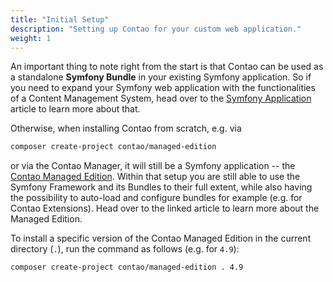 ```yaml
---
title: "Initial Setup"
description: "Setting up Contao for your custom web application."
weight: 1
---
```



An important thing to note right from the start is that Contao can be used as a 
standalone __Symfony Bundle__ in your existing Symfony application. So if you need
to expand your Symfony web application with the functionalities of a Content Management
System, head over to the [Symfony Application][1] article to learn more about that.

Otherwise, when installing Contao from scratch, e.g. via

```bash
composer create-project contao/managed-edition
```

or via the Contao Manager, it will still be a Symfony application -- the [Contao Managed Edition][2]. 
Within that setup you are still able to use the Symfony Framework and its Bundles 
to their full extent, while also having the possibility to auto-load and configure 
bundles for example (e.g. for Contao Extensions). Head over to the linked article 
to learn more about the Managed Edition.

To install a specific version of the Contao Managed Edition in the current directory (`.`), run the
command as follows (e.g. for `4.9`):


```bash
composer create-project contao/managed-edition . 4.9
```

[1]: symfony-application
[2]: managed-edition
